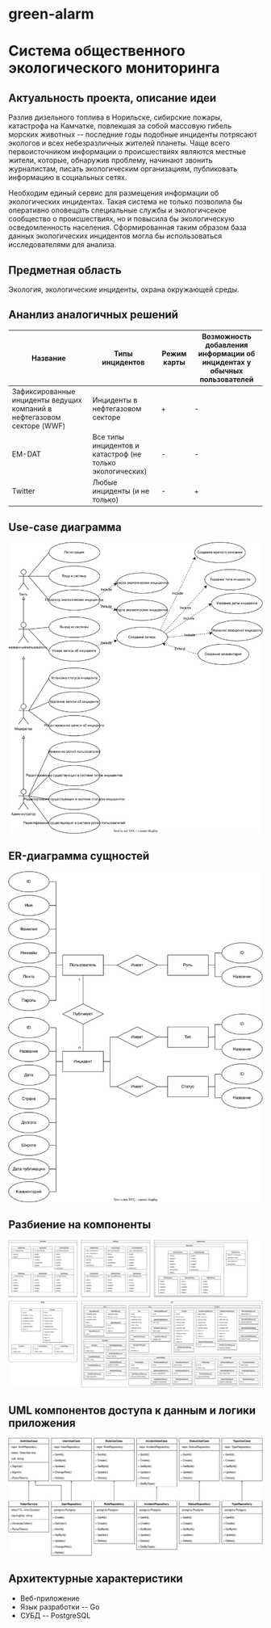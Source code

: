 # green-alarm
# Система общественного экологического мониторинга

## Актуальность проекта, описание идеи
Разлив дизельного топлива в Норильске, сибирские пожары, катастрофа на Камчатке, повлекшая за собой массовую гибель морских животных -- последние годы подобные инциденты потрясают экологов и всех небезразличных жителей планеты. Чаще всего первоисточником информации о происшествиях являются местные жители, которые, обнаружив проблему, начинают звонить журналистам, писать экологическим организациям, публиковать информацию в социальных сетях.  

Необходим единый сервис для размещения информации об экологических инцидентах. Такая система не только позволила бы оперативно оповещать специальные службы и экологичсекое сообщество о происшествиях, но и повысила бы экологическую осведомленность населения. Сформированная таким образом база данных экологических инцидентов могла бы использоваться исследователями для анализа. 

## Предметная область
Экология, экологические инциденты, охрана окружающей среды.

## Ананлиз аналогичных решений
| Название                                                                | Типы инцидентов                                           | Режим карты | Возможность добавления информации об инцидентах у обычных пользователей |
|-------------------------------------------------------------------------|-----------------------------------------------------------|-------------|-------------------------------------------------------------------------|
| Зафиксированные инциденты ведущих компаний в нефтегазовом секторе (WWF) | Инциденты в нефтегазовом секторе                          | +           | -                                                                       |
| EM-DAT                                                                  | Все типы инцидентов и катастроф (не только экологических) | -           | -                                                                       |
| Twitter                                                                 | Любые инциденты (и не только)                                          | -           | +                                                                       |
## Use-case диаграмма
![Use-case диаграмма](https://github.com/ekaterinamzr/green-alarm/blob/main/docs/diagrams/usecase.svg)

## ER-диаграмма сущностей
![ER-диаграмма сущностей](https://github.com/ekaterinamzr/green-alarm/blob/main/docs/diagrams/entities.svg)

## Разбиение на компоненты
![Разбиение на компоненты](https://github.com/ekaterinamzr/green-alarm/blob/main/docs/diagrams/components.svg)

## UML компонентов доступа к данным и логики приложения
![UML](https://github.com/ekaterinamzr/green-alarm/blob/main/docs/diagrams/uml.svg)

## Архитектурные характеристики
* Веб-приложение
* Язык разработки -- Go
* СУБД -- PostgreSQL
